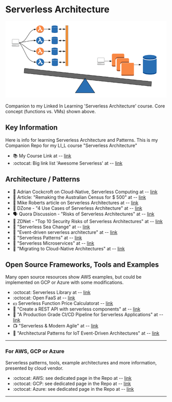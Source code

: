 # Serverless Architecture

<img src="https://github.com/lynnlangit/serverless-architecture/blob/main/images/lambda-vs-vm.png" width=600>

Companion to my Linked In Learning 'Serverless Architecture' course. Core concept (functions vs. VMs) shown above.

## Key Information
Here is info for learning Serverless Architecture and Patterns. This is my Companion Repo for my LI_L course "Serverless Architecture"
- :books: My Course Link at -- [link](https://www.linkedin.com/learning/serverless-architecture)
- :octocat: Big link list 'Awesome Serverless' at -- [link](https://github.com/anaibol/awesome-serverless)

## Architecture / Patterns

- 📝 Adrian Cockcroft on Cloud-Native, Serverless Computing at -- [link](https://www.linuxfoundation.org/blog/2018/02/adrian-cockcroft-convergence-cloud-native-computing-aws/)
- 📝 Article: "Remaking the Australian Census for $ 500" at -- [link](https://www.news.com.au/technology/online/qut-students-design-a-500-cloudbased-census-server-four-times-better-than-ibms-9-million-system/news-story/0a4eeabf733cedfce0091ce6f062c60c)
- 📝 Mike Roberts article on Serverless Architectures at -- [link]("https://martinfowler.com/articles/serverless.html")
- 📝 DZone - "4 Use Cases of Serverless Architecture" at -- [link](https://dzone.com/articles/4-use-cases-of-serverless-architecture)
- 🗣️ Quora Discussion - "Risks of Serverless Architectures" at -- [link](https://www.quora.com/What-are-some-criticisms-and-drawbacks-of-Serverless-Computing)
- 📝 ZDNet - "Top 10 Security Risks of Serverless Architectures" at -- [link](https://www.zdnet.com/article/the-top-10-risks-for-apps-on-serverless-architectures/)
- 📝 "Serverless Sea Change" at -- [link](https://www.infoq.com/articles/serverless-sea-change#)
- 📝 "Event-driven serverless architecture" at -- [link](https://dachou.github.io/2018/10/15/event-driven-serverless.html)
- 📝 "Serverless Patterns" at -- [link](https://serverless.com/blog/serverless-architecture-code-patterns/) 
- 📝 "Serverless Microservices" at -- [link](https://blog.algorithmia.com/introduction-to-serverless-microservices/)
- 📝 "Migrating to Cloud-Native Architectures" at -- [link](https://www.oreilly.com/library/view/migrating-to-cloud-native/9781492047605/)

## Open Source Frameworks, Tools and Examples

Many open source resources show AWS examples, but could be implemented on GCP or Azure with some modifications.  

- :octocat: Serverless Library at -- [link](https://github.com/serverless/serverless)
- :octocat: Open FaaS at -- [link](https://github.com/openfaas/faas)
- 💵 Serverless Function Price Calculatorat -- [link](http://serverlesscalc.com/)
- 📝 "Create a REST API with serverless components" at -- [link](https://serverless.com/blog/how-create-rest-api-serverless-components/)
- 📝 "A Production Grade CI/CD Pipeline for Serverless Applications" at -- [link](https://medium.com/@tarekbecker/a-production-grade-ci-cd-pipeline-for-serverless-applications-888668bcfe04)
- 📺 "Serverless & Modern Agile" at -- [link](https://www.youtube.com/watch?v=mzjhEZLTEpM)
- 📝  "Architectural Patterns for IoT Event-Driven Architectures" at -- [link](https://medium.com/@prashunjaveri/architectural-patterns-for-iot-event-driven-architectures-557be35fa626)


----

### For AWS, GCP or Azure

Serverless patterns, tools, example architectures and more information, presented by cloud vendor.  

- :octocat: AWS: see dedicated page in the Repo at -- [link](https://github.com/lynnlangit/serverless-architecture/blob/main/AWS.md)
- :octocat: GCP: see dedicated page in the Repo at -- [link](https://github.com/lynnlangit/serverless-architecture/blob/main/GCP.md)
- :octocat: Azure: see dedicated page in the Repo at -- [link](https://github.com/lynnlangit/serverless-architecture/blob/main/Azure.md)

----



